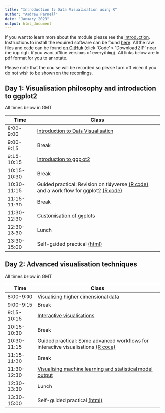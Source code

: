 ```yaml
---
title: "Introduction to Data Visualisation using R"
author: "Andrew Parnell"
date: "January 2023"
output: html_document
---
```


If you want to learn more about the module please see the [introduction](https://andrewcparnell.github.io/dataviz_course/intro.html). Instructions to install the required software can be found [here](https://andrewcparnell.github.io/dataviz_course/prerequisites.html). All the raw files and code can be found [on GitHub](https://www.github.com/andrewcparnell/dataviz_course) (click 'Code' > 'Download ZIP' near the top right if you want offline versions of everything). All links below are in pdf format for you to annotate.

Please note that the course will be recorded so please turn off video if you do not wish to be shown on the recordings. 

## Day 1: Visualisation philosophy and introduction to ggplot2

All times below in GMT

Time  | Class
------------- | ----------------------------------------------------
8:00-9:00 | [Introduction to Data Visualisation](https://andrewcparnell.github.io/dataviz_course/slides/class_1_intro.pdf)
9:00-9:15 | Break
9:15-10:15 | [Introduction to ggplot2](https://andrewcparnell.github.io/dataviz_course/slides/class_2_ggplot2.pdf)
10:15-10:30 | Break 
10:30-11:15 | Guided practical: Revision on tidyverse [(R code)](https://andrewcparnell.github.io/dataviz_course/practicals/tidyverse_revision.R) and a work flow for ggplot2 [(R code)](https://andrewcparnell.github.io/dataviz_course/practicals/ggplot2_basics.R)
11:15-11:30 | Break 
11:30-12:30 | [Customisation of ggplots](https://andrewcparnell.github.io/dataviz_course/slides/class_3_more_ggplot2.pdf)
12:30-13:30 | Lunch
13:30-15:00 | Self-guided practical [(html)](https://andrewcparnell.github.io/dataviz_course/practicals/practical_1_using_ggplot2.html) 

## Day 2: Advanced visualisation techniques

All times below in GMT

Time  | Class
------------- | ----------------------------------------------------
8:00-9:00 | [Visualising higher dimensional data](https://andrewcparnell.github.io/dataviz_course/slides/class_4_highdim.pdf)
9:00-9:15 | Break
9:15-10:15 | [Interactive visualisations](https://andrewcparnell.github.io/dataviz_course/slides/class_5_interactive.html)
10:15-10:30 | Break 
10:30-11:15 | Guided practical: Some advanced workflows for interactive visualisations [(R code)](https://andrewcparnell.github.io/dataviz_course/practicals/high_dim_code.R)
11:15-11:30 | Break 
11:30-12:30 | [Visualising machine learning and statistical model output](https://andrewcparnell.github.io/dataviz_course/slides/class_6_ML_viz.pdf)
12:30-13:30 | Lunch
13:30-15:00 | Self-guided practical [(html)](https://andrewcparnell.github.io/dataviz_course/practicals/practical_2_interactive_graphics.html) 



